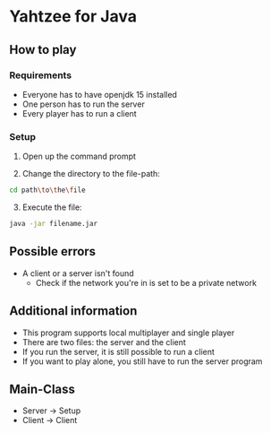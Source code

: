 # Yahtzee for Java

## How to play

### Requirements
* Everyone has to have openjdk 15 installed
* One person has to run the server
* Every player has to run a client

### Setup
1. Open up the command prompt

2. Change the directory to the file-path:
```sh
cd path\to\the\file
```

3. Execute the file:
```sh
java -jar filename.jar
```

## Possible errors
* A client or a server isn't found
  * Check if the network you're in is set to be a private network

## Additional information
* This program supports local multiplayer and single player
* There are two files: the server and the client
* If you run the server, it is still possible to run a client
* If you want to play alone, you still have to run the server program

## Main-Class
* Server -> Setup
* Client -> Client
